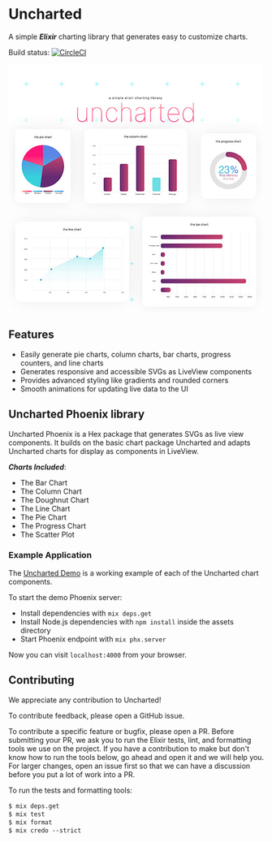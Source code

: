 # Uncharted
A simple ***Elixir*** charting library that generates easy to customize charts.

Build status: [![CircleCI](https://circleci.com/gh/spawnfest/livechart/tree/master.svg?style=svg)](https://circleci.com/gh/spawnfest/livechart/tree/master)

![Bar Chart](uncharted_phoenix/assets/images/uncharted.jpg?raw=true "Uncharted Charts")

## Features
- Easily generate pie charts, column charts, bar charts, progress counters, and line charts
- Generates responsive and accessible SVGs as LiveView components
- Provides advanced styling like gradients and rounded corners
- Smooth animations for updating live data to the UI

## Uncharted Phoenix library
Uncharted Phoenix is a Hex package that generates SVGs as live view components. It builds on the
basic chart package Uncharted and adapts Uncharted charts for display as components in LiveView.

***Charts Included***:
- The Bar Chart
- The Column Chart
- The Doughnut Chart
- The Line Chart
- The Pie Chart
- The Progress Chart
- The Scatter Plot

### Example Application
The [Uncharted Demo](https://github.com/unchartedelixir/demo) is a working example of each of the Uncharted chart components.

To start the demo Phoenix server:

* Install dependencies with `mix deps.get`
* Install Node.js dependencies with `npm install` inside the assets directory
* Start Phoenix endpoint with `mix phx.server`

Now you can visit `localhost:4000` from your browser.


## Contributing

We appreciate any contribution to Uncharted!

To contribute feedback, please open a GitHub issue.

To contribute a specific feature or bugfix, please open a PR. Before submitting your PR, we ask you to run the Elixir
tests, lint, and formatting tools we use on the project. If you have a contribution to make but don't know how to run
the tools below, go ahead and open it and we will help you. For larger changes, open an issue first so that we can have
a discussion before you put a lot of work into a PR.

To run the tests and formatting tools:

```
$ mix deps.get
$ mix test
$ mix format
$ mix credo --strict
 ```
